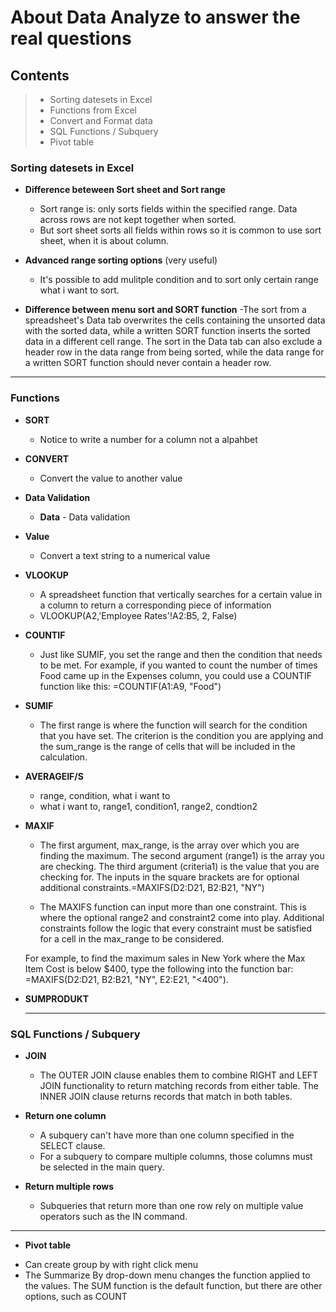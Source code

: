 # About Data Analyze to answer the real questions

## Contents
> * Sorting datesets in Excel
> * Functions from Excel
> * Convert and Format data
> * SQL Functions / Subquery
> * Pivot table





### Sorting datesets in Excel

* **Difference beteween Sort sheet and Sort range**
    - Sort range is: only sorts fields within the specified range. Data across rows are not kept together when sorted.
    - But sort sheet sorts all fields within rows so it is common to use sort sheet, when it is about column.


* **Advanced range sorting options** (very useful)
    - It's possible to add mulitple condition and to sort only certain range what i want to sort.


* **Difference between menu sort and SORT function**
    -The sort from a spreadsheet's Data tab overwrites the cells containing the unsorted data with the sorted data, while a written SORT function inserts the sorted data in a different cell range. The sort in the Data tab can also exclude a header row in the data range from being sorted, while the data range for a written SORT function should never contain a header row.


****


### Functions
* **SORT**
    - Notice to write a number for a column not a alpahbet


* **CONVERT**
    - Convert the value to another value


* **Data Validation**
    - **Data** - Data validation

* **Value**
    - Convert a text string to a numerical value

* **VLOOKUP**
    - A spreadsheet function that vertically searches for a certain value in a column to return a corresponding piece of information
    - VLOOKUP(A2,'Employee Rates'!A2:B5, 2, False)

* **COUNTIF**
    - Just like SUMIF, you set the range and then the condition that needs to be met. For example, if you wanted to count the number of times Food came up in the Expenses column, you could use a COUNTIF function like this: =COUNTIF(A1:A9, "Food")

* **SUMIF**
    - The first range is where the function will search for the condition that you have set. The criterion is the condition you are applying and the sum_range is the range of cells that will be included in the calculation.

* **AVERAGEIF/S**
    - range, condition, what i want to
    - what i want to, range1, condition1, range2, condtion2


* **MAXIF**
    - The first argument, max_range, is the array over which you are finding the maximum. The second argument (range1) is the array you are checking. The third argument (criteria1) is the value that you are checking for. The inputs in the square brackets are for optional additional constraints.=MAXIFS(D2:D21, B2:B21, "NY")

    - The MAXIFS function can input more than one constraint. This is where the optional range2 and constraint2 come into play. Additional constraints follow the logic that every constraint must be satisfied for a cell in the max_range to be considered.

    For example, to find the maximum sales in New York where the Max Item Cost is below $400, type the following into the function bar: =MAXIFS(D2:D21, B2:B21, "NY", E2:E21, "<400").

* **SUMPRODUKT**

    ***

    
### SQL Functions / Subquery
* **JOIN**
    - The OUTER JOIN clause enables them to combine RIGHT and LEFT JOIN functionality to return matching records from either table. The INNER JOIN clause returns records that match in both tables. 

* **Return one column**
    - A subquery can't have more than one column specified in the SELECT clause.
    - For a subquery to compare multiple columns, those columns must be selected in the main query.

* **Return multiple rows**
    - Subqueries that return more than one row rely on multiple value operators such as the IN command.


***

* **Pivot table**
- Can create group by with right click menu
- The Summarize By drop-down menu changes the function applied to the values. The SUM function is the default function, but there are other options, such as COUNT